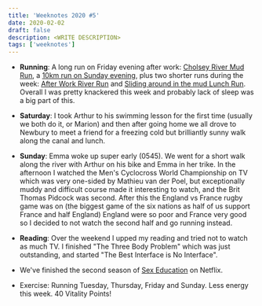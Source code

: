 ```yaml
---
title: 'Weeknotes 2020 #5'
date: 2020-02-02
draft: false
description: <WRITE DESCRIPTION>
tags: ['weeknotes']
---
```


- **Running**: A long run on Friday evening after work: [Cholsey River Mud Run](https://www.strava.com/activities/3059652396), a [10km run on Sunday evening](https://www.strava.com/activities/3066132923), plus two shorter runs during the week: [After Work River Run](https://www.strava.com/activities/3056824308) and [Sliding around in the mud Lunch Run](https://www.strava.com/activities/3050560327). Overall I was pretty knackered this week and probably lack of sleep was a big part of this.

- **Saturday**: I took Arthur to his swimming lesson for the first time (usually we both do it, or Marion) and then after going home we all drove to Newbury to meet a friend for a freezing cold but brilliantly sunny walk along the canal and lunch.

- **Sunday**: Emma woke up super early (0545). We went for a short walk along the river with Arthur on his bike and Emma in her trike. In the afternoon I watched the Men's Cyclocross World Championship on TV which was very one-sided by Mathieu van der Poel, but exceptionally muddy and difficult course made it interesting to watch, and the Brit Thomas Pidcock was second. After this the England vs France rugby game was on (the biggest game of the six nations as half of us support France and half England) England were so poor and France very good so I decided to not watch the second half and go running instead.

- **Reading**: Over the weekend I upped my reading and tried not to watch as much TV. I finished "The Three Body Problem" which was just outstanding, and started "The Best Interface is No Interface".

- We've finished the second season of [Sex Education](https://www.netflix.com/title/80197526) on Netflix.

- Exercise: Running Tuesday, Thursday, Friday and Sunday. Less energy this week. 40 Vitality Points!

